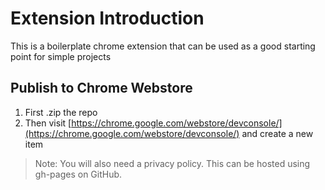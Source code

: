 # Extension Introduction
This is a boilerplate chrome extension that can be used as a good starting point for simple projects

## Publish to Chrome Webstore
1. First .zip the repo
2. Then visit [https://chrome.google.com/webstore/devconsole/](https://chrome.google.com/webstore/devconsole/) and create a new item

> Note: You will also need a privacy policy. This can be hosted using gh-pages on GitHub. 
